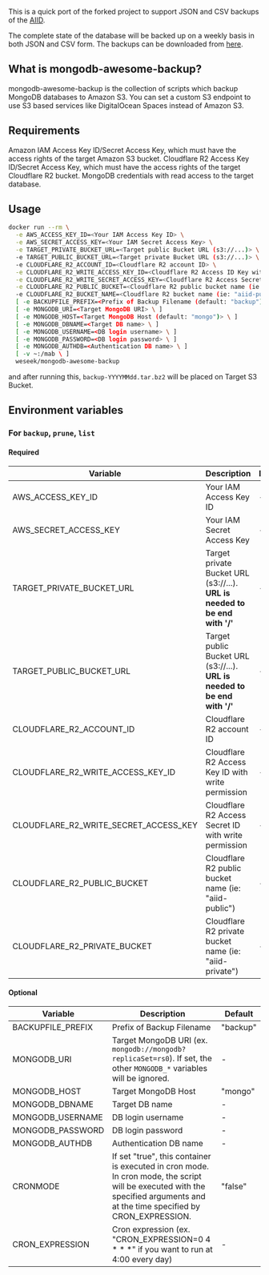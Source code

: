 This is a quick port of the forked project to support JSON and CSV backups of the [AIID](https://incidentdatabase.ai/).

The complete state of the database will be backed up on a weekly basis in both JSON and CSV form. The backups can be downloaded from [here](https://incidentdatabase.ai/research/snapshots/).

What is mongodb-awesome-backup?
-------------------------------

mongodb-awesome-backup is the collection of scripts which backup MongoDB databases to Amazon S3.
You can set a custom S3 endpoint to use S3 based services like DigitalOcean Spaces instead of Amazon S3.


Requirements
------------

Amazon IAM Access Key ID/Secret Access Key, which must have the access rights of the target Amazon S3 bucket.
Cloudflare R2 Access Key ID/Secret Access Key, which must have the access rights of the target Cloudflare R2 bucket.
MongoDB credentials with read access to the target database.

Usage
-----
```bash
docker run --rm \
  -e AWS_ACCESS_KEY_ID=<Your IAM Access Key ID> \
  -e AWS_SECRET_ACCESS_KEY=<Your IAM Secret Access Key> \
  -e TARGET_PRIVATE_BUCKET_URL=<Target public Bucket URL (s3://...)> \
  -e TARGET_PUBLIC_BUCKET_URL=<Target private Bucket URL (s3://...)> \
  -e CLOUDFLARE_R2_ACCOUNT_ID=<Cloudflare R2 account ID> \
  -e CLOUDFLARE_R2_WRITE_ACCESS_KEY_ID=<Cloudflare R2 Access ID Key with write permission > \
  -e CLOUDFLARE_R2_WRITE_SECRET_ACCESS_KEY=<Cloudflare R2 Access Secret Key with write permission> \
  -e CLOUDFLARE_R2_PUBLIC_BUCKET=<Cloudflare R2 public bucket name (ie: "aiid-public")> \
  -e CLOUDFLARE_R2_BUCKET_NAME=<Cloudflare R2 bucket name (ie: "aiid-public")> \
  [ -e BACKUPFILE_PREFIX=<Prefix of Backup Filename (default: "backup") \ ]
  [ -e MONGODB_URI=<Target MongoDB URI> \ ]
  [ -e MONGODB_HOST=<Target MongoDB Host (default: "mongo")> \ ]
  [ -e MONGODB_DBNAME=<Target DB name> \ ]
  [ -e MONGODB_USERNAME=<DB login username> \ ]
  [ -e MONGODB_PASSWORD=<DB login password> \ ]
  [ -e MONGODB_AUTHDB=<Authentication DB name> \ ]
  [ -v ~:/mab \ ]
  weseek/mongodb-awesome-backup
```

and after running this, `backup-YYYYMMdd.tar.bz2` will be placed on Target S3 Bucket.


Environment variables
---------

### For `backup`, `prune`, `list`

#### Required

| Variable              | Description                                                                    | Default |
| --------------------- | ------------------------------------------------------------------------------ | ------- |
| AWS_ACCESS_KEY_ID     | Your IAM Access Key ID                                                         | -       |
| AWS_SECRET_ACCESS_KEY | Your IAM Secret Access Key                                                     | -       |
| TARGET_PRIVATE_BUCKET_URL     | Target private Bucket URL (s3://...). **URL is needed to be end with '/'** | -       |
| TARGET_PUBLIC_BUCKET_URL     | Target public Bucket URL (s3://...). **URL is needed to be end with '/'** | -       |
| CLOUDFLARE_R2_ACCOUNT_ID     | Cloudflare R2 account ID | -       |
| CLOUDFLARE_R2_WRITE_ACCESS_KEY_ID     | Cloudflare R2 Access Key ID with write permission | -       |
| CLOUDFLARE_R2_WRITE_SECRET_ACCESS_KEY     | Cloudflare R2 Access Secret ID with write permission| -       |
| CLOUDFLARE_R2_PUBLIC_BUCKET     | Cloudflare R2 public bucket name (ie: "aiid-public") | -       |
| CLOUDFLARE_R2_PRIVATE_BUCKET     | Cloudflare R2 private bucket name (ie: "aiid-private") | -       |

#### Optional

| Variable                          | Description                                                                                                                                                                                               | Default  |
| --------------------------------- | --------------------------------------------------------------------------------------------------------------------------------------------------------------------------------------------------------- | -------- |
| BACKUPFILE_PREFIX                 | Prefix of Backup Filename                                                                                                                                                                                 | "backup" |
| MONGODB_URI                       | Target MongoDB URI (ex. `mongodb://mongodb?replicaSet=rs0`). If set, the other `MONGODB_*` variables will be ignored.                                                                                     | -        |
| MONGODB_HOST                      | Target MongoDB Host                                                                                                                                                                                       | "mongo"  |
| MONGODB_DBNAME                    | Target DB name                                                                                                                                                                                            | -        |
| MONGODB_USERNAME                  | DB login username                                                                                                                                                                                         | -        |
| MONGODB_PASSWORD                  | DB login password                                                                                                                                                                                         | -        |
| MONGODB_AUTHDB                    | Authentication DB name                                                                                                                                                                                    | -        |
| CRONMODE                          | If set "true", this container is executed in cron mode.  In cron mode, the script will be executed with the specified arguments and at the time specified by CRON_EXPRESSION.                             | "false"  |
| CRON_EXPRESSION                   | Cron expression (ex. "CRON_EXPRESSION=0 4 * * *" if you want to run at 4:00 every day)                                                                                                                    | -        |
